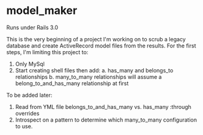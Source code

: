 # model_maker

Runs under Rails 3.0

This is the very beginning of a project I'm working on to scrub a legacy database and create ActiveRecord model files from the results. For the first steps, I'm limiting this project to:

1. Only MySql
2. Start creating shell files then add:
     a. has_many and belongs_to relationships
     b. many_to_many relationships will assume a belong_to_and_has_many relationship at first

To be added later:

1. Read from YML file belongs_to_and_has_many vs. has_many :through overrides
2. Introspect on a pattern to determine which many_to_many configuration to use.


